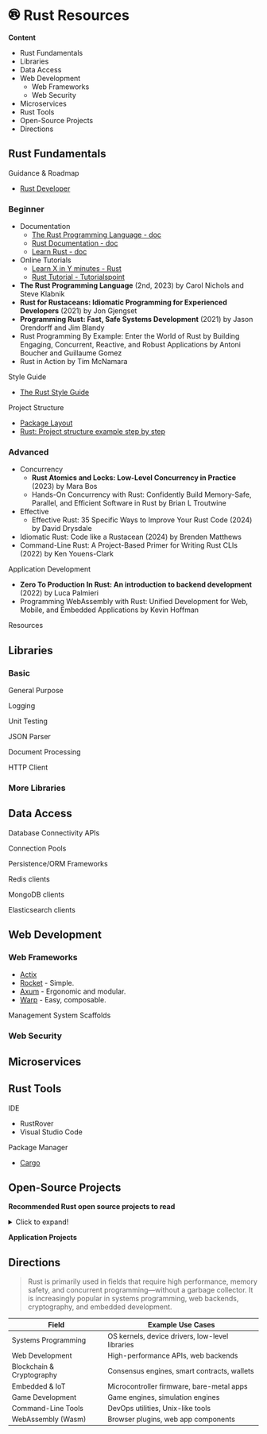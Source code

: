 # <img src="/assets/icon/programming-languages/Rust.svg" width="24px"/> Rust Resources

**Content**

- Rust Fundamentals
- Libraries
- Data Access
- Web Development
  - Web Frameworks
  - Web Security
- Microservices
- Rust Tools
- Open-Source Projects
- Directions

## Rust Fundamentals

Guidance & Roadmap

- [Rust Developer](https://roadmap.sh/rust)

### Beginner

- Documentation
    - [The Rust Programming Language - doc]( https://doc.rust-lang.org/1.30.0/book/first-edition/documentation.html )
    - [Rust Documentation - doc]( https://doc.rust-lang.org/beta/ )
    - [Learn Rust - doc](https://rust-lang.org/learn)
- Online Tutorials
    - [Learn X in Y minutes - Rust](https://learnxinyminutes.com/docs/rust/)
    - [Rust Tutorial - Tutorialspoint](https://www.tutorialspoint.com/rust/)
- **The Rust Programming Language** (2nd, 2023) by Carol Nichols and Steve Klabnik
- **Rust for Rustaceans: Idiomatic Programming for Experienced Developers** (2021) by Jon Gjengset
- **Programming Rust: Fast, Safe Systems Development** (2021) by Jason Orendorff and Jim Blandy
- Rust Programming By Example: Enter the World of Rust by Building Engaging, Concurrent, Reactive, and Robust Applications by Antoni Boucher and Guillaume Gomez
- Rust in Action by Tim McNamara

Style Guide

- [The Rust Style Guide](https://doc.rust-lang.org/nightly/style-guide/index.html)

Project Structure

- [Package Layout](https://doc.rust-lang.org/cargo/guide/project-layout.html#package-layout)
- [Rust: Project structure example step by step](https://dev.to/ghost/rust-project-structure-example-step-by-step-3ee)

### Advanced

- Concurrency
	- **Rust Atomics and Locks: Low-Level Concurrency in Practice** (2023) by Mara Bos
	- Hands-On Concurrency with Rust: Confidently Build Memory-Safe, Parallel, and Efficient Software in Rust by Brian L Troutwine
- Effective
	- Effective Rust: 35 Specific Ways to Improve Your Rust Code (2024) by David Drysdale
- Idiomatic Rust: Code like a Rustacean (2024) by Brenden Matthews
- Command-Line Rust: A Project-Based Primer for Writing Rust CLIs (2022) by Ken Youens-Clark

Application Development

- **Zero To Production In Rust: An introduction to backend development** (2022) by Luca Palmieri
- Programming WebAssembly with Rust: Unified Development for Web, Mobile, and Embedded Applications by Kevin Hoffman

Resources


## Libraries

### Basic

General Purpose

Logging

Unit Testing

JSON Parser

Document Processing

HTTP Client

### More Libraries


## Data Access

Database Connectivity APIs


Connection Pools


Persistence/ORM Frameworks


Redis clients


MongoDB clients


Elasticsearch clients


## Web Development

### Web Frameworks

- [Actix](https://actix.rs/)
- [Rocket](https://rocket.rs/) - Simple.
- [Axum](https://github.com/tokio-rs/axum) - Ergonomic and modular.
- [Warp](https://github.com/seanmonstar/warp) - Easy, composable.


Management System Scaffolds


### Web Security


## Microservices

## Rust Tools

IDE

- RustRover
- Visual Studio Code

Package Manager

- [Cargo](https://doc.rust-lang.org/cargo)

## Open-Source Projects

**Recommended Rust open source projects to read**

<details>
    <summary>Click to expand!</summary>

TODO

</details>

**Application Projects**



## Directions

>Rust is primarily used in fields that require high performance, memory safety, and concurrent programming—without a garbage collector. It is increasingly popular in systems programming, web backends, cryptography, and embedded development.

| Field                     | Example Use Cases                               |
| ------------------------- | ----------------------------------------------- |
| Systems Programming       | OS kernels, device drivers, low-level libraries |
| Web Development           | High-performance APIs, web backends             |
| Blockchain & Cryptography | Consensus engines, smart contracts, wallets     |
| Embedded & IoT            | Microcontroller firmware, bare-metal apps       |
| Game Development          | Game engines, simulation engines                |
| Command-Line Tools        | DevOps utilities, Unix-like tools               |
| WebAssembly (Wasm)        | Browser plugins, web app components             |
